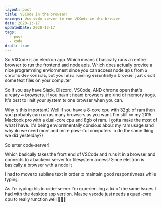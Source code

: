 ```yaml
---
layout: post
title: VSCode in the browser!
excerpt: Use code-server to run VSCode in the browser
date: 2020-12-17
updatedDate: 2020-12-17
tags:
  - post
  - code
draft: true
---
```


So VSCode is an electron app. Which means it basically runs an entire browser to run the frontend and node apis.
Which does actually provide a nice programming enviornment since you can access node apis from a chrome dev console, but your also running essentially a browser just o edit some text files on your computer

So if you say have Slack, Discord, VSCode, AND chrome open that's already 4 browsers. If you havn't heard browsers are kind of memory hogs. It's best to limit your system to one browser when you can.

Why is this important? Well if you have a 8-core cpu with 32gb of ram then you probably can run as many browsers as you want. I'm still on my 2015 Macbook pro with a dual-core cpu and 8gb of ram. I gotta make the most of what I have. It's being enviornmentally consious about my ram usage (and why do we need more and more powerful computers to do the same thing we did yesterday?)

So enter code-server!

Which basically takes the front end of VSCode and runs it in a browser and connects to a backend server for filesystem access! Since electron is basically a browser with a node it 

I had to move to sublime text in order to maintain good responsivness while typing. 


As I'm typing this in code-server I'm experiencing a lot of the same issues I had with the desktop app version. Maybe vscode just needs a quad-core cpu to really function well 🤷🏽‍♂️

